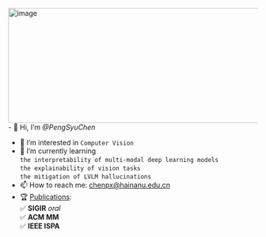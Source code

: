 <img width="2037" height="233" alt="image" src="https://github.com/user-attachments/assets/24321495-0a52-4edb-95c7-75ef91dd626b" />- 👋 Hi, I’m *@PengSyuChen*
- 👀 I’m interested in `Computer Vision`
- 🌱 I’m currently learning
</br>       `the interpretability of multi-modal deep learning models`
</br>       `the explainability of vision tasks`
</br>       `the mitigation of LVLM hallucinations`
- 📫 How to reach me: [chenpx@hainanu.edu.cn](mailto:chenpx@hainanu.edu.cn)
- 🏆 [Publications](https://scholar.google.com/citations?user=fwHbZGoAAAAJ&hl=zh-CN "link"):
</br>       ✅ **SIGIR** *oral*
</br>       ✅ **ACM MM**
</br>       ✅ **IEEE ISPA**
